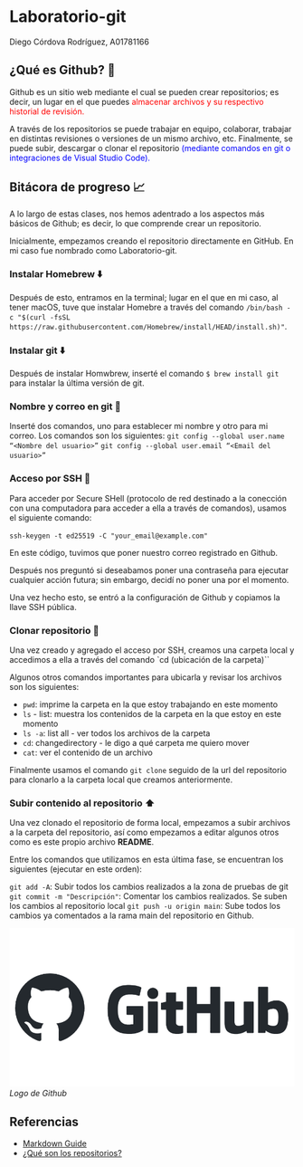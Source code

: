 # Laboratorio-git
Diego Córdova Rodríguez, A01781166

## ¿Qué es Github? :monocle_face:

Github es un sitio web mediante el cual se pueden crear repositorios; es decir, un lugar en el que puedes <span style="color:red;">almacenar archivos y su respectivo historial de revisión.

A través de los repositorios se puede trabajar en equipo, colaborar, trabajar en distintas revisiones o versiones de un mismo archivo, etc. Finalmente, se puede subir, descargar o clonar el repositorio <span style="color:blue;">(mediante comandos en git o integraciones de Visual Studio Code).

## Bitácora de progreso :chart_with_upwards_trend:

A lo largo de estas clases, nos hemos adentrado a los aspectos más básicos de Github; es decir, lo que comprende crear un repositorio.

Inicialmente, empezamos creando el repositorio directamente en GitHub. En mi caso fue nombrado como Laboratorio-git.

### Instalar Homebrew :arrow_down:

Después de esto, entramos en la terminal; lugar en el que en mi caso, al tener macOS, tuve que instalar Homebre a través del comando `/bin/bash -c "$(curl -fsSL https://raw.githubusercontent.com/Homebrew/install/HEAD/install.sh)"`.

### Instalar git :arrow_down:

Después de instalar Homwbrew, inserté el comando `$ brew install git` para instalar la última versión de git.

### Nombre y correo en git :email:

Inserté dos comandos, uno para establecer mi nombre y otro para mi correo.
Los comandos son los siguientes:
`git config --global user.name “<Nombre del usuario>”`
`git config --global user.email “<Email del usuario>”`

### Acceso por SSH :key:

Para acceder por Secure SHell (protocolo de red destinado a la conección con una computadora para acceder a ella a través de comandos), usamos el siguiente comando:

`ssh-keygen -t ed25519 -C "your_email@example.com"`

En este código, tuvimos que poner nuestro correo registrado en Github.

Después nos preguntó si deseabamos poner una contraseña para ejecutar cualquier acción futura; sin embargo, decidí no poner una por el momento.

Una vez hecho esto, se entró a la configuración de Github y copiamos la llave SSH pública.

### Clonar repositorio :floppy_disk:

Una vez creado y agregado el acceso por SSH, creamos una carpeta local y accedimos a ella a través del comando `cd (ubicación de la carpeta)``

Algunos otros comandos importantes para ubicarla y revisar los archivos son los siguientes:
- `pwd`: imprime la carpeta en la que estoy trabajando en este momento
- `ls` - list: muestra los contenidos de la carpeta en la que estoy en este momento
- `ls -a`: list all - ver todos los archivos de la carpeta
- `cd`: changedirectory - le digo a qué carpeta me quiero mover
- `cat`: ver el contenido de un archivo

Finalmente usamos el comando `git clone` seguido de la url del repositorio para clonarlo a la carpeta local que creamos anteriormente.

### Subir contenido al repositorio :arrow_up:

Una vez clonado el repositorio de forma local, empezamos a subir archivos a la carpeta del repositorio, así como empezamos a editar algunos otros como es este propio archivo **README**.

Entre los comandos que utilizamos en esta última fase, se encuentran los siguientes (ejecutar en este orden):

`git add -A`: Subir todos los cambios realizados a la zona de pruebas de git
`git commit -m "Descripción"`: Comentar los cambios realizados. Se suben los cambios al repositorio local
`git push -u origin main`: Sube todos los cambios ya comentados a la rama main del repositorio en Github.

![Logo de GitHub](images/githubLogo.png)
*Logo de Github*

## Referencias

- [Markdown Guide](https://www.markdownguide.org/)
- [¿Qué son los repositorios?](https://docs.github.com/en/repositories/creating-and-managing-repositories/about-repositories)